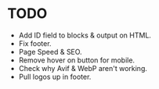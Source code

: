 # TODO

- Add ID field to blocks & output on HTML.
- Fix footer.
- Page Speed & SEO.
- Remove hover on button for mobile.
- Check why Avif & WebP aren't working.
- Pull logos up in footer.
